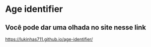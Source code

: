 # Age identifier

## Você pode dar uma olhada no site nesse link 
https://lukinhas711.github.io/age-identifier/

